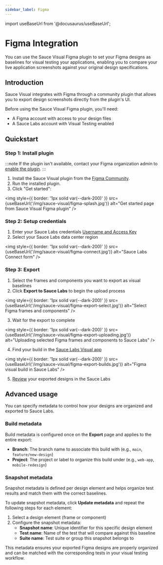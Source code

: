 ```yaml
---
sidebar_label: Figma
---
```


import useBaseUrl from '@docusaurus/useBaseUrl';

# Figma Integration

You can use the Sauce Visual Figma plugin to set your Figma designs as baselines for visual testing your applications, enabling you to compare your live application screenshots against your original design specifications.

## Introduction

Sauce Visual integrates with Figma through a community plugin that allows you to export design screenshots directly from the plugin's UI.

Before using the Sauce Visual Figma plugin, you'll need:
- A Figma account with access to your design files
- A Sauce Labs account with Visual Testing enabled

[//]: # (TODO: Link to examples)

## Quickstart

### Step 1: Install plugin

:::note
If the plugin isn't available, contact your Figma organization admin to [enable the plugin](https://help.figma.com/hc/en-us/articles/4404228724759-Manage-plugins-and-widgets-in-an-organization).
:::

[//]: # (TODO: Update the plugin link)
1. Install the Sauce Visual plugin from the [Figma Community](https://www.figma.com/community/plugins).
2. Run the installed plugin.
3. Click "Get started":

<img
    style={{ border: '1px solid var(--dark-200)' }}
    src={useBaseUrl('/img/sauce-visual/figma-splash.jpg')} 
    alt="Get started page from Sauce Visual Figma plugin" 
/>


### Step 2: Setup credentials

1. Enter your Sauce Labs credentials [Username and Access Key](https://app.saucelabs.com/user-settings)
2. Select your Sauce Labs data center region

<img
    style={{ border: '1px solid var(--dark-200)' }}
    src={useBaseUrl('/img/sauce-visual/figma-connect.jpg')}
    alt="Sauce Labs Connect form"
/>

### Step 3: Export
1. Select the frames and components you want to export as visual baselines
2. Click **Export to Sauce Labs** to begin the upload process

<img
    style={{ border: '1px solid var(--dark-200)' }}
    src={useBaseUrl('/img/sauce-visual/figma-export-select.jpg')}
    alt="Select Figma frames and components"
/>

3. Wait for the export to complete

<img
  style={{ border: '1px solid var(--dark-200)' }}
  src={useBaseUrl('/img/sauce-visual/figma-export-uploading.jpg')}
  alt="Uploading selected Figma frames and components to Sauce Labs"
/>

4. Find your build in the [Sauce Labs Visual app](https://app.saucelabs.com/visual/builds/)

<img
    style={{ border: '1px solid var(--dark-200)' }}
    src={useBaseUrl('/img/sauce-visual/figma-export-builds.jpg')}
    alt="Figma visual build in Sauce Labs"
/>

5. [Review](https://docs.saucelabs.com/visual-testing/workflows/review/) your exported designs in the Sauce Labs



## Advanced usage

You can specify metadata to control how your designs are organized and exported to Sauce Labs.

### Build metadata

Build metadata is configured once on the **Export** page and applies to the entire export:
- **Branch**: The branch name to associate this build with (e.g., `main`, `feature/new-design`)
- **Project**: The project or label to organize this build under (e.g., `web-app`, `mobile-redesign`)


### Snapshot metadata

Snapshot metadata is defined per design element and helps organize test results and match them with the correct baselines.

To update snapshot metadata, click **Update metadata** and repeat the following steps for each element:

1. Select a design element (frame or component)
2. Configure the snapshot metadata:
    - **Snapshot name**: Unique identifier for this specific design element
    - **Test name**: Name of the test that will compare against this baseline
    - **Suite name**: Test suite or group this snapshot belongs to

This metadata ensures your exported Figma designs are properly organized and can be matched with the corresponding tests in your visual testing workflow.
